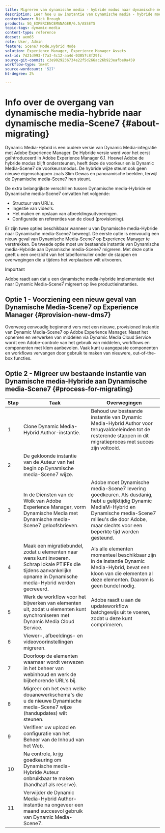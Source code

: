 ```yaml
---
title: Migreren van dynamische media - hybride modus naar dynamische media - S7-modus
description: Leer hoe u uw instantie van Dynamische media - hybride modus naar Dynamische media - S7-modus migreert
contentOwner: Rick Brough
products: SG_EXPERIENCEMANAGER/6.5/ASSETS
topic-tags: dynamic-media
content-type: reference
docset: aem65
role: User, Admin
feature: Scene7 Mode,Hybrid Mode
solution: Experience Manager, Experience Manager Assets
exl-id: 7d21d993-f7a3-4c12-aa4d-03057c8f29fc
source-git-commit: c3e9029236734e22f5d266ac26b923eafbe0a459
workflow-type: tm+mt
source-wordcount: '527'
ht-degree: 2%

---
```


# Info over de overgang van dynamische media-hybride naar dynamische media-Scene7 {#about-migrating}

Dynamic Media-Hybrid is een oudere versie van Dynamic Media-integratie met Adobe Experience Manager. De Hybride versie werd voor het eerst geïntroduceerd in Adobe Experience Manager 6.1. Hoewel Adobe de hybride modus blijft ondersteunen, heeft deze de voorkeur en is Dynamic Media-Scene7 de voorkeursmodus. De hybride wijze steunt ook geen nieuwe eigenschappen zoals Slim Gewas en panoramische beelden, terwijl de Dynamische media-Scene7 hen steunt.

De extra belangrijkste verschillen tussen Dynamische media-Hybride en Dynamische media-Scene7 omvatten het volgende:

* Structuur van URL&#39;s.
* Ingestie van video&#39;s.
* Het maken en opslaan van afbeeldingsuitvoeringen.
* Configuratie en referenties van de cloud (provisioning).

Er zijn twee opties beschikbaar wanneer u van Dynamische media-Hybride naar Dynamische media-Scene7 beweegt. De eerste optie is eenvoudig een nieuw geval van Dynamische Media-Scene7 op Experience Manager te verstrekken. De tweede optie moet uw bestaande instantie van Dynamische media-Hybride aan Dynamische media-Scene7 migreren. Met deze optie geeft u een overzicht van het tabelformulier onder de stappen en overwegingen die u tijdens het verplaatsen wilt uitvoeren.

>[!IMPORTANT]
>
>Adobe raadt aan dat u een dynamische media-hybride implementatie niet naar Dynamic Media-Scene7 migreert op live productieinstanties.

## Optie 1 - Voorziening een nieuw geval van Dynamische Media-Scene7 op Experience Manager {#provision-new-dms7}

Overweeg eenvoudig beginnend vers met een nieuwe, provisioned instantie van Dynamic Media-Scene7 op Adobe Experience Manager. Naast het opnemen en verwerken van middelen via Dynamic Media Cloud Service wordt een Adobe-controle van het gebruik van middelen, workflows en componenten met klem aanbevolen. Vaak kunt u aangepaste componenten en workflows vervangen door gebruik te maken van nieuwere, out-of-the-box functies.

## Optie 2 - Migreer uw bestaande instantie van Dynamische media-Hybride aan Dynamische media-Scene7 {#process-for-migrating}

| Stap | Taak | Overwegingen |
|---|---|---|
| 1 | Clone Dynamic Media-Hybrid Author-instantie. | Behoud uw bestaande instantie van Dynamic Media-Hybrid Author voor terugvaldoeleinden tot de resterende stappen in dit migratieproces met succes zijn voltooid. |
| 2 | De gekloonde instantie van de Auteur van het begin op Dynamische media-Scene7 wijze. |  |
| 3 | In de Diensten van de Wolk van Adobe Experience Manager, vorm Dynamische Media met Dynamische media-Scene7 geloofsbrieven. | Adobe moet Dynamische media-Scene7 levering goedkeuren. Als dusdanig, hebt u gelijktijdig Dynamic MediaM-Hybrid en Dynamische media-Scene7 milieu&#39;s die door Adobe, maar slechts voor een beperkte tijd worden gesteund. |
| 4 | Maak een migratiebundel, zodat u elementen naar wens kunt invoeren.<br> Schrap lokale PTIFFs die tijdens aanvankelijke opname in Dynamische media-Hybrid werden gecreeerd. | Als alle elementen momenteel beschikbaar zijn in de instantie Dynamic Media-Hybrid, bevat een kloon van die elementen al deze elementen. Daarom is geen bundel nodig. |
| 5 | Werk de workflow voor het bijwerken van elementen uit, zodat u elementen kunt synchroniseren met Dynamic Media Cloud Service. | Adobe raadt u aan de updateworkflow batchgewijs uit te voeren, zodat u deze kunt comprimeren. |
| 6 | Viewer-, afbeeldings- en videovoorinstellingen migreren. |  |
| 7 | Doorloop de elementen waarnaar wordt verwezen in het beheer van webinhoud en werk de bijbehorende URL&#39;s bij. |  |
| 8 | Migreer om het even welke douanewerkschema&#39;s die u de nieuwe Dynamische media-Scene7 wijze (handupdates) wilt steunen. |  |
| 9 | Verifieer uw upload en configuratie van het Beheer van de Inhoud van het Web. |  |
| 10 | Na controle, krijg goedkeuring om Dynamische media-Hybride Auteur onbruikbaar te maken (handhaaf als reserve). |  |
| 11 | Verwijder de Dynamic Media-Hybrid Author-instantie na ongeveer een maand succesvol gebruik van Dynamic Media-Scene7. |  |
